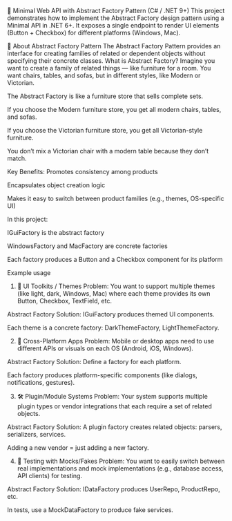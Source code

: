﻿🚀 Minimal Web API with Abstract Factory Pattern (C# / .NET 9+)
This project demonstrates how to implement the Abstract Factory design pattern using a Minimal API in .NET 6+. It exposes a single endpoint to render UI elements (Button + Checkbox) for different platforms (Windows, Mac).

🧠 About Abstract Factory Pattern
The Abstract Factory Pattern provides an interface for creating families of related or dependent objects without specifying their concrete classes.
What is Abstract Factory?
Imagine you want to create a family of related things — like furniture for a room. You want chairs, tables, and sofas, but in different styles, like Modern or Victorian.

The Abstract Factory is like a furniture store that sells complete sets.

If you choose the Modern furniture store, you get all modern chairs, tables, and sofas.

If you choose the Victorian furniture store, you get all Victorian-style furniture.

You don’t mix a Victorian chair with a modern table because they don’t match.

Key Benefits:
Promotes consistency among products

Encapsulates object creation logic

Makes it easy to switch between product families (e.g., themes, OS-specific UI)

In this project:

IGuiFactory is the abstract factory

WindowsFactory and MacFactory are concrete factories

Each factory produces a Button and a Checkbox component for its platform

Example usage
1. 🎨 UI Toolkits / Themes
Problem:
You want to support multiple themes (like light, dark, Windows, Mac) where each theme provides its own Button, Checkbox, TextField, etc.

Abstract Factory Solution:
IGuiFactory produces themed UI components.

Each theme is a concrete factory: DarkThemeFactory, LightThemeFactory.

2. 📱 Cross-Platform Apps
Problem:
Mobile or desktop apps need to use different APIs or visuals on each OS (Android, iOS, Windows).

Abstract Factory Solution:
Define a factory for each platform.

Each factory produces platform-specific components (like dialogs, notifications, gestures).

3. 🛠️ Plugin/Module Systems
Problem:
Your system supports multiple plugin types or vendor integrations that each require a set of related objects.

Abstract Factory Solution:
A plugin factory creates related objects: parsers, serializers, services.

Adding a new vendor = just adding a new factory.

4. 🧪 Testing with Mocks/Fakes
Problem:
You want to easily switch between real implementations and mock implementations (e.g., database access, API clients) for testing.

Abstract Factory Solution:
IDataFactory produces UserRepo, ProductRepo, etc.

In tests, use a MockDataFactory to produce fake services.